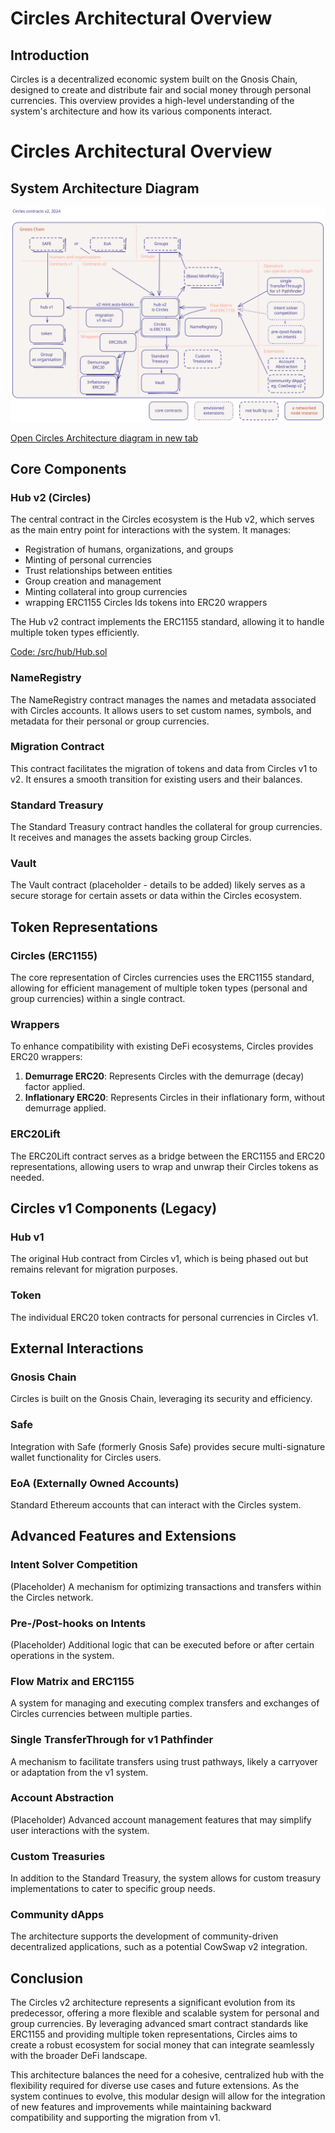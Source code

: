 # Circles Architectural Overview

## Introduction

Circles is a decentralized economic system built on the Gnosis Chain, designed to create and distribute fair and social money through personal currencies. This overview provides a high-level understanding of the system's architecture and how its various components interact.

# Circles Architectural Overview

## System Architecture Diagram

![Alt text](./20240321-Circles-contracts.svg)

<a href="https://link.excalidraw.com/readonly/EuVbVxV3LE0AZ3Od5rpP" target="_blank" rel="noopener noreferrer">
  Open Circles Architecture diagram in new tab
</a>

## Core Components

### Hub v2 (Circles)

The central contract in the Circles ecosystem is the Hub v2, which serves as the main entry point for interactions with the system. It manages:

- Registration of humans, organizations, and groups
- Minting of personal currencies
- Trust relationships between entities
- Group creation and management
- Minting collateral into group currencies
- wrapping ERC1155 Circles Ids tokens into ERC20 wrappers

The Hub v2 contract implements the ERC1155 standard, allowing it to handle multiple token types efficiently.

[Code: /src/hub/Hub.sol](https://github.com/aboutcircles/circles-contracts-v2/blob/v0.3.6-docs/src/hub/Hub.sol)

### NameRegistry

The NameRegistry contract manages the names and metadata associated with Circles accounts. It allows users to set custom names, symbols, and metadata for their personal or group currencies.

### Migration Contract

This contract facilitates the migration of tokens and data from Circles v1 to v2. It ensures a smooth transition for existing users and their balances.

### Standard Treasury

The Standard Treasury contract handles the collateral for group currencies. It receives and manages the assets backing group Circles.

### Vault

The Vault contract (placeholder - details to be added) likely serves as a secure storage for certain assets or data within the Circles ecosystem.

## Token Representations

### Circles (ERC1155)

The core representation of Circles currencies uses the ERC1155 standard, allowing for efficient management of multiple token types (personal and group currencies) within a single contract.

### Wrappers

To enhance compatibility with existing DeFi ecosystems, Circles provides ERC20 wrappers:

1. **Demurrage ERC20**: Represents Circles with the demurrage (decay) factor applied.
2. **Inflationary ERC20**: Represents Circles in their inflationary form, without demurrage applied.

### ERC20Lift

The ERC20Lift contract serves as a bridge between the ERC1155 and ERC20 representations, allowing users to wrap and unwrap their Circles tokens as needed.

## Circles v1 Components (Legacy)

### Hub v1

The original Hub contract from Circles v1, which is being phased out but remains relevant for migration purposes.

### Token

The individual ERC20 token contracts for personal currencies in Circles v1.

## External Interactions

### Gnosis Chain

Circles is built on the Gnosis Chain, leveraging its security and efficiency.

### Safe

Integration with Safe (formerly Gnosis Safe) provides secure multi-signature wallet functionality for Circles users.

### EoA (Externally Owned Accounts)

Standard Ethereum accounts that can interact with the Circles system.

## Advanced Features and Extensions

### Intent Solver Competition

(Placeholder) A mechanism for optimizing transactions and transfers within the Circles network.

### Pre-/Post-hooks on Intents

(Placeholder) Additional logic that can be executed before or after certain operations in the system.

### Flow Matrix and ERC1155

A system for managing and executing complex transfers and exchanges of Circles currencies between multiple parties.

### Single TransferThrough for v1 Pathfinder

A mechanism to facilitate transfers using trust pathways, likely a carryover or adaptation from the v1 system.

### Account Abstraction

(Placeholder) Advanced account management features that may simplify user interactions with the system.

### Custom Treasuries

In addition to the Standard Treasury, the system allows for custom treasury implementations to cater to specific group needs.

### Community dApps

The architecture supports the development of community-driven decentralized applications, such as a potential CowSwap v2 integration.

## Conclusion

The Circles v2 architecture represents a significant evolution from its predecessor, offering a more flexible and scalable system for personal and group currencies. By leveraging advanced smart contract standards like ERC1155 and providing multiple token representations, Circles aims to create a robust ecosystem for social money that can integrate seamlessly with the broader DeFi landscape.

This architecture balances the need for a cohesive, centralized hub with the flexibility required for diverse use cases and future extensions. As the system continues to evolve, this modular design will allow for the integration of new features and improvements while maintaining backward compatibility and supporting the migration from v1.
